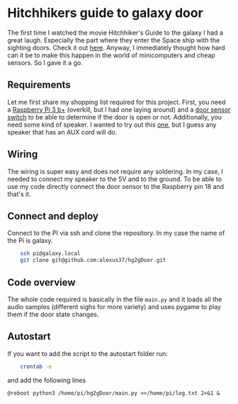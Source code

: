 # Hitchhikers guide to galaxy door

The first time I watched the movie Hitchhiker's Guide to the galaxy I had a great laugh. Especially the part where they enter the Space ship with the sighting doors. Check it out [here](https://www.youtube.com/watch?v=jn3Vv6VYdxw). Anyway, I immediately thought how hard can it be to make this happen in the world of minicomputers and cheap sensors. So I gave it a go.

## Requirements

Let me first share my shopping list required for this project. First, you need a [Raspberry Pi 3 b+](https://www.amazon.com/ELEMENT-Element14-Raspberry-Pi-Motherboard/dp/B07P4LSDYV) (overkill, but I had one laying around) and a [door sensor switch](https://pixelelectric.com/mc-38-wired-door-sensor-switch/) to be able to determine if the door is open or not. Additionally, you need some kind of speaker. I wanted to try out this [one](https://www.monkmakes.com/pi_speaker_kit/), but I guess any speaker that has an AUX cord will do.

## Wiring

The wiring is super easy and does not require any soldering. In my case, I needed to connect my speaker to the 5V and to the ground. To be able to use my code directly connect the door sensor to the Raspberry pin 18 and that's it.

## Connect and deploy

Connect to the PI via ssh and clone the repository. In my case the name of the Pi is galaxy.

```bash
    ssh pi@galaxy.local
	git clone git@github.com:alexus37/hg2gDoor.git
```

## Code overview

The whole code required is basically in the file `main.py` and it loads all the audio samples (different sighs for more variety) and uses pygame to play them if the door state changes.

## Autostart

If you want to add the script to the autostart folder run:

```bash
    crontab -e
```

and add the following lines

`@reboot python3 /home/pi/hg2gDoor/main.py >>/home/pi/log.txt 2>&1 &`
